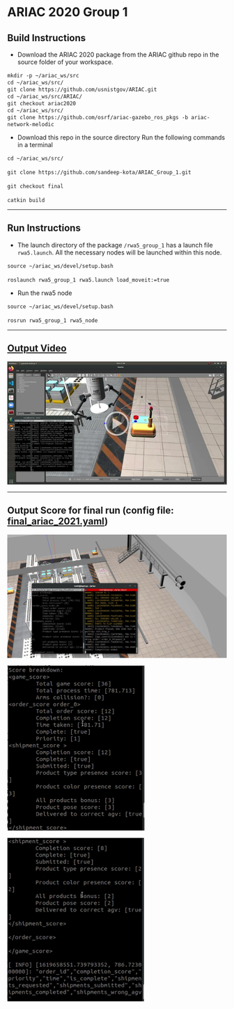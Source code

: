 # ARIAC 2020 Group 1

## Build Instructions

- Download the ARIAC 2020 package from the ARIAC github repo in the source folder of your workspace.
```
mkdir -p ~/ariac_ws/src
cd ~/ariac_ws/src/
git clone https://github.com/usnistgov/ARIAC.git
cd ~/ariac_ws/src/ARIAC/
git checkout ariac2020
cd ~/ariac_ws/src/
git clone https://github.com/osrf/ariac-gazebo_ros_pkgs -b ariac-network-melodic
```

- Download this repo in the source directory
Run the following commands in a terminal

```
cd ~/ariac_ws/src/

git clone https://github.com/sandeep-kota/ARIAC_Group_1.git

git checkout final

catkin build
```

---
## Run Instructions
 - The launch directory of the package `/rwa5_group_1` has a launch file `rwa5.launch`. All the necessary nodes will be launched within this node.

 ```
source ~/ariac_ws/devel/setup.bash

roslaunch rwa5_group_1 rwa5.launch load_moveit:=true
 ```

 - Run the rwa5 node 
 ```
source ~/ariac_ws/devel/setup.bash

rosrun rwa5_group_1 rwa5_node
 ``` 


---
 ## [Output Video](https://drive.google.com/file/d/1501NE050lnaqLuepaXyWLED4M8BpvkMU/view?usp=sharing)

 [![alt text](./docs/output_score/video_thumbnail.png?raw=true "Final Output Video")](https://drive.google.com/file/d/1501NE050lnaqLuepaXyWLED4M8BpvkMU/view?usp=sharing)


 ---
 ## Output Score for final run (config file: [final_ariac_2021.yaml](./config/final_ariac_2021.yaml))

 ![alt text](./docs/output_score/final_score1.png?raw=true "Final Score")

 ![alt text](./docs/output_score/final_score2.png?raw=true "Final Score")

 ![alt text](./docs/output_score/final_score3.png?raw=true "Final Score")




